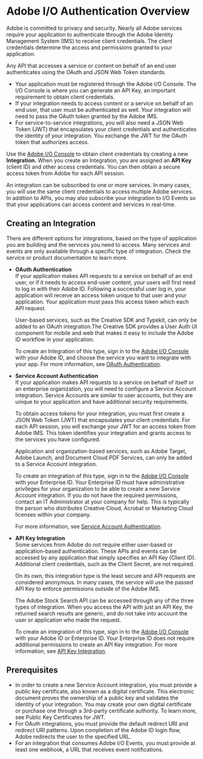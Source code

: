 # Adobe I/O Authentication Overview

Adobe is committed to privacy and security. Nearly all Adobe services require your application to authenticate through the Adobe Identity Management System (IMS) to receive client credentials. The client credentials determine the access and permissions granted to your application.

Any API that accesses a service or content on behalf of an end user authenticates using the OAuth and JSON Web Token standards.

- Your application must be registered through the Adobe I/O Console. The I/O Console is where you can generate an API Key, an important requirement to obtain client credentials.
- If your integration needs to access content or a service on behalf of an end user, that user must be authenticated as well. Your integration will need to pass the OAuth token granted by the Adobe IMS.
- For service-to-service integrations, you will also need a JSON Web Token (JWT) that encapsulates your client credentials and authenticates the identity of your integration. You exchange the JWT for the OAuth token that authorizes access.
 

Use the [Adobe I/O Console](https://console.adobe.io/) to obtain client credentials by creating a new **Integration.** When you create an Integration, you are assigned an **API Key** (client ID) and other access credentials. You can then obtain a secure access token from Adobe for each API session.

An integration can be subscribed to one or more services. In many cases, you will use the same client credentials to access multiple Adobe services. In addition to APIs, you may also subscribe your integration to I/O Events so that your applications can access content and services in real-time.

## Creating an Integration

There are different options for integrations, based on the type of application you are building and the services you need to access. Many services and events are only available through a specific type of integration. Check the service or product documentation to learn more.

- **OAuth Authentication**  
    If your application makes API requests to a service on behalf of an end user, or if it needs to access end-user content, your users will first need to log in with their Adobe ID. Following a successful user log in, your application will receive an access token unique to that user and your application. Your application must pass this access token which each API request.

    User-based services, such as the Creative SDK and Typekit, can only be added to an OAuth integration.The Creative SDK provides a User Auth UI component for mobile and web that makes it easy to include the Adobe ID workflow in your application.

    To create an Integration of this type, sign in to the [Adobe I/O Console](https://console.adobe.io/) with your Adobe ID, and choose the service you want to integrate with your app. For more information, see [OAuth Authentication](oauth_workflow.md).

- **Service Account Authentication**  
    If your application makes API requests to a service on behalf of itself or an enterprise organization, you will need to configure a Service Account integration. Service Accounts are similar to user accounts, but they are unique to your application and have additional security requirements.

    To obtain access tokens for your integration, you must first create a JSON Web Token (JWT) that encapsulates your client credentials. For each API session, you will exchange your JWT for an access token from Adobe IMS. This token identifies your integration and grants access to the services you have configured.

    Application and organization-based services, such as Adobe Target, Adobe Launch, and Document Cloud PDF Services, can only be added to a Service Account integration.

    To create an integration of this type, sign in to the [Adobe I/O Console](https://console.adobe.io/) with your Enterprise ID. Your Enterprise ID must have administrative privileges for your organization to be able to create a new Service Account integration. If you do not have the required permissions, contact an IT Administrator at your company for help. This is typically the person who distributes Creative Cloud, Acrobat or Marketing Cloud licenses within your company.

    For more information, see [Service Account Authentication](jwt_workflow.html).

- **API Key Integration**  
    Some services from Adobe do not require either user-based or application-based authentication. These APIs and events can be accessed by any application that simply specifies an API Key (Client ID). Additional client credentials, such as the Client Secret, are not required.

    On its own, this integration type is the least secure and API requests are considered anonymous. In many cases, the service will use the passed API Key to enforce permissions outside of the Adobe IMS.

    The Adobe Stock Search API can be accessed through any of the three types of integration. When you access the API with just an API Key, the returned search results are generic, and do not take into account the user or application who made the request.

    To create an integration of this type, sign in to the [Adobe I/O Console](https://console.adobe.io/) with your Adobe ID or Enterprise ID. Your Enterprise ID does not require additional permissions to create an API Key integration. For more information, see [API Key Integration](api_key_workflow.md).

## Prerequisites
- In order to create a new Service Account integration, you must provide a public key certificate, also known as a digital certificate. This electronic document proves the ownership of a public key and validates the identity of your integration. You may create your own digital certificate or purchase one through a 3rd-party certificate authority. To learn more, see Public Key Certificates for JWT.
- For OAuth integrations, you must provide the default redirect URI and redirect URI patterns. Upon completion of the Adobe ID login flow, Adobe redirects the user to the specified URL.
- For an integration that consumes Adobe I/O Events, you must provide at least one webhook, a URL that receives event notifications.